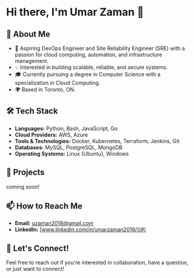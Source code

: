 # Hi there, I'm Umar Zaman 👋

## 🚀 About Me
- 🌱 Aspiring DevOps Engineer and Site Reliability Engineer (SRE) with a passion for cloud computing, automation, and infrastructure management.
- 💡 Interested in building scalable, reliable, and secure systems.
- 🎓 Currently pursuing a degree in Computer Science with a specialization in Cloud Computing.
- 🌍 Based in Toronto, ON.

## 🛠️ Tech Stack
- **Languages:** Python, Bash, JavaScript, Go
- **Cloud Providers:** AWS, Azure
- **Tools & Technologies:** Docker, Kubernetes, Terraform, Jenkins, Git
- **Databases:** MySQL, PostgreSQL, MongoDB
- **Operating Systems:** Linux (Ubuntu), Windows

## 🔧 Projects

coming soon!
<!--
1. **[Project Name](#)**
   - Description: A brief description of what this project is about and what technologies you used.
   - Tech Stack: [Technologies used]
   - Role: [Your role in the project]
   - [GitHub Repo](#) | [Live Demo](#)

2. **[Project Name](#)**
   - Description: A brief description of what this project is about and what technologies you used.
   - Tech Stack: [Technologies used]
   - Role: [Your role in the project]
   - [GitHub Repo](#) | [Live Demo](#)
-->

<!--
## 📝 Blog & Writing
- [Your Blog/Medium/Dev.to](#) - Where I write about DevOps, Cloud Computing, and SRE topics.
-->

## 📫 How to Reach Me
- **Email:** [uzaman2018@gmail.com](mailto:uzaman2018@gmail.com)
- **LinkedIn:** [www.linkedin.com/in/umarzaman2018/](#)


<!--
## 🌟 Fun Fact
- I love automating repetitive tasks and am passionate about using technology to solve real-world problems.

## 📈 GitHub Stats
![Your GitHub Stats](https://github-readme-stats.vercel.app/api?username=yourusername&show_icons=true&theme=radical)

## 🏆 Top Languages
![Top Langs](https://github-readme-stats.vercel.app/api/top-langs/?username=yourusername&layout=compact)

## 🖥️ DevOps & SRE Quote
*“Automate. Optimize. Scale.”*
-->

## 🤝 Let's Connect!
Feel free to reach out if you're interested in collaboration, have a question, or just want to connect!
